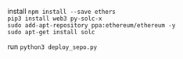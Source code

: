 install 
`npm install --save ethers` <br>
`pip3 install web3 py-solc-x` <br>
`sudo add-apt-repository ppa:ethereum/ethereum -y`<br>
`sudo apt-get install solc`<br>


run
`python3 deploy_sepo.py`
